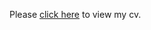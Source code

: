 Please [click here](https://drive.google.com/file/d/1ofRfcsGYrC0DpevjzLTIfZRUWWxokIz7/view?usp=sharing) to view my cv.
